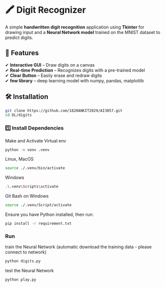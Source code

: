 # 🖍️ Digit Recognizer  

A simple **handwritten digit recognition** application using **Tkinter** for drawing input and a **Neural Network model** trained on the MNIST dataset to predict digits.  

## 🚀 Features  
✔ **Interactive GUI** – Draw digits on a canvas  
✔ **Real-time Prediction** – Recognizes digits with a pre-trained model  
✔ **Clear Button** – Easily erase and redraw digits  
✔ **few library** – deep learning model with numpy, pandas, matplotlib

## 🛠️ Installation  
```bash
git clone https://github.com/1820ANKIT2029/AI3057.git
cd DL/digits
```

### 1️⃣ Install Dependencies 
Make and Activate Virtual env
```bash
python -m venv .venv
```
Linux, MacOS
```bash
source ./.venv/bin/activate 
```
Windows
```bash
.\.venv\Scripts\activate
```
Git Bash on Windows
```bash
source ./.venv/Script/activate
```
Ensure you have Python installed, then run:  
```bash
pip install -r requirement.txt
```

### Run
train the Neural Network (automatic download the training data - please connect to network)
```bash
python digits.py
```
test the Neural Network
```bash
python play.py
```